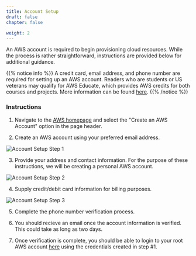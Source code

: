 ```yaml
---
title: Account Setup
draft: false
chapter: false

weight: 2
---
```


An AWS account is required to begin provisioning cloud resources. While the process is rather straightforward, instructions are provided below for additional guidance.

{{% notice info %}}
A credit card, email address, and phone number are required for setting up an AWS account. Readers who are students or US 
veterans may qualify for AWS Educate, which provides AWS credits for both courses and projects. More information can be found [here](https://aws.amazon.com/blogs/aws/aws-educate-credits-training-content-and-collaboration-for-students-educators/).
{{% /notice %}}

### Instructions

1. Navigate to the [AWS homepage](https://aws.amazon.com/) and select the "Create an AWS Account" option in the page header.

2. Create an AWS account using your preferred email address.

![Account Setup Step 1](/images/setup/aws_account_setup_step1.png)

3. Provide your address and contact information. For the purpose of these instructions, we will be creating a 
personal AWS account.

![Account Setup Step 2](/images/setup/aws_account_setup_step2.png)

4. Supply credit/debit card information for billing purposes.

![Account Setup Step 3](/images/setup/aws_account_setup_step3.png)

5. Complete the phone number verification process.

6. You should recieve an email once the account information is verified. This could take as long as two days.

7. Once verification is complete, you should be able to login to your root AWS account [here](https://console.aws.amazon.com/console/home?nc2=h_ct&src=header-signin) using the credentials created in step #1.
